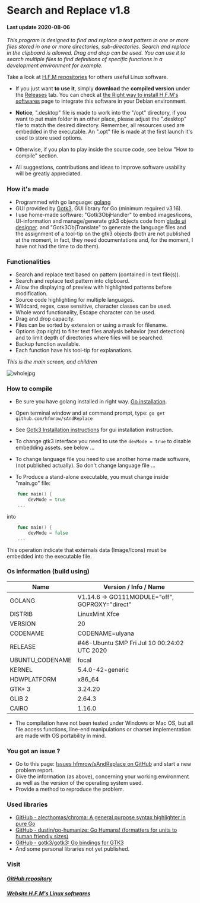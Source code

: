 # Search and Replace v1.8

#### Last update 2020-08-06

*This program is designed to find and replace a text pattern in one or more files stored in one or more directories, sub-directories.
Search and replace in the clipboard is allowed. Drag and drop can be used.
You can use it to search multiple files to find definitions of specific functions in a development environment for example.*

Take a look at [H.F.M repositories](https://github.com/hfmrow/) for others useful Linux software.

- If you just want **to use it**, simply **download** the **compiled version** under the [Releases](https://github.com/hfmrow/sAndReplace/releases) tab. You can check at [the Right way to install H.F.M's softwares](https://github.com/hfmrow/instHFMsofts) page to integrate this software in your Debian environment.
  
- **Notice**, ".desktop" file is made to work into the "/opt" directory, if you want to put main folder in an other place, please adjust the ".desktop" file to match the desired directory. Remember, all resources used are embedded in the executable. An ".opt" file is made at the first launch it's used to store used options.
  
- Otherwise, if you plan to play inside the source code, see below "How to compile" section.
  
- All suggestions, contributions and ideas to improve software usability will be greatly appreciated.
  

### How it's made

- Programmed with go language: [golang](https://golang.org/doc/)
- GUI provided by [Gotk3](https://github.com/gotk3/gotk3), GUI library for Go (minimum required v3.16).
- I use home-made software: "Gotk3ObjHandler" to embed images/icons, UI-information and manage/generate gtk3 objects code from [glade ui designer](https://glade.gnome.org/). and "Gotk3ObjTranslate" to generate the language files and the assignment of a tool-tip on the gtk3 objects (both are not published at the moment, in fact, they need documentations and, for the moment, I have not had the time to do them).

### Functionalities

- Search and replace text based on pattern (contained in text file(s)).
- Search and replace text pattern into clipboard.
- Allow the displaying of preview with highlighted patterns before modification.
- Source code highlighting for multiple languages.
- Wildcard, regex, case sensitive, character classes can be used.
- Whole word functionality, Escape character can be used.
- Drag and drop capacity.
- Files can be sorted by extension or using a mask for filename.
- Options (top right) to filter text files analysis behavior (text detection) and to limit depth of directories where files will be searched.
- Backup function available.
- Each function have his tool-tip for explanations.

*This is the main screen, and children*

![wholejpg](file:///media/syndicate/storage/Documents/dev/go/src/github.com/hfmrow/sAndReplace/assets/readme/whole.jpg)

### How to compile

- Be sure you have golang installed in right way. [Go installation](https://golang.org/doc/install).
  
- Open terminal window and at command prompt, type: `go get github.com/hfmrow/sAndReplace`
  
- See [Gotk3 Installation instructions](https://github.com/gotk3/gotk3/wiki#installation) for gui installation instruction.
  
- To change gtk3 interface you need to use the ```devMode = true``` to disable embedding assets. see below ...
  
- To change language file you need to use another home made software, (not published actually). So don't change language file ...
  
- To Produce a stand-alone executable, you must change inside "main.go" file:
  

```go
    func main() {
        devMode = true
    ...    
```

into

```go
    func main() {
        devMode = false
    ...
```

This operation indicate that externals data (Image/Icons) must be embedded into the executable file.

### Os information (build using)

| Name | Version / Info / Name |
| --- | --- |
| GOLANG | V1.14.6 -> GO111MODULE="off", GOPROXY="direct" |
| DISTRIB | LinuxMint Xfce |
| VERSION | 20  |
| CODENAME | CODENAME=ulyana |
| RELEASE | #46-Ubuntu SMP Fri Jul 10 00:24:02 UTC 2020 |
| UBUNTU_CODENAME | focal |
| KERNEL | 5.4.0-42-generic |
| HDWPLATFORM | x86_64 |
| GTK+ 3 | 3.24.20 |
| GLIB 2 | 2.64.3 |
| CAIRO | 1.16.0 |

- The compilation have not been tested under Windows or Mac OS, but all file access functions, line-end manipulations or charset implementation are made with OS portability in mind.

### You got an issue ?

- Go to this page: [Issues hfmrow/sAndReplace on GitHub](https://github.com/hfmrow/sAndReplace/issues) and start a new problem report.
- Give the information (as above), concerning your working environment as well as the version of the operating system used.
- Provide a method to reproduce the problem.

### Used libraries

- [GitHub - alecthomas/chroma: A general purpose syntax highlighter in pure Go](https://github.com/alecthomas/chroma)
- [GitHub - dustin/go-humanize: Go Humans! (formatters for units to human friendly sizes)](https://github.com/dustin/go-humanize)
- [GitHub - gotk3/gotk3: Go bindings for GTK3](https://github.com/gotk3/gotk3)
- And some personal libraries not yet published.

### Visit

##### [GitHub repository](https://github.com/hfmrow/sAndReplace)

##### [Website H.F.M's Linux softwares](https://hfmrow.go.yo.fr/)
